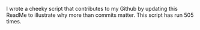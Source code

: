 I wrote a cheeky script that contributes to my Github by updating this ReadMe to illustrate why more than commits matter. This script has run 505 times.